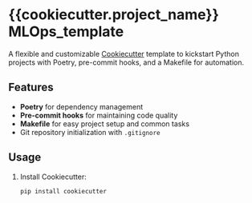 # {{cookiecutter.project_name}} MLOps_template

A flexible and customizable [Cookiecutter](https://cookiecutter.readthedocs.io/) template to kickstart Python projects with Poetry, pre-commit hooks, and a Makefile for automation.

## Features
- **Poetry** for dependency management
- **Pre-commit hooks** for maintaining code quality
- **Makefile** for easy project setup and common tasks
- Git repository initialization with `.gitignore`

## Usage
1. Install Cookiecutter:
   ```bash
   pip install cookiecutter
